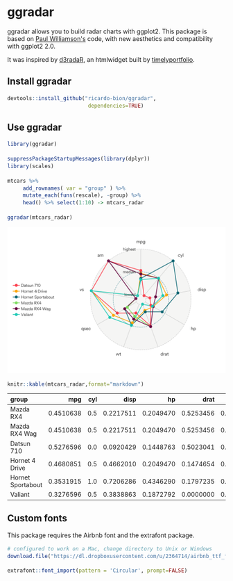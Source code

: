 # ggradar




ggradar allows you to build radar charts with ggplot2. This package is based on [Paul Williamson's](http://rstudio-pubs-static.s3.amazonaws.com/5795_e6e6411731bb4f1b9cc7eb49499c2082.html) code, with new aesthetics and compatibility with ggplot2 2.0.

It was inspired by [d3radaR](http://www.buildingwidgets.com/blog/2015/12/9/week-49-d3radarr), an htmlwidget built by [timelyportfolio](https://github.com/timelyportfolio).


## Install ggradar


```r
devtools::install_github("ricardo-bion/ggradar", 
                          dependencies=TRUE)
```

## Use ggradar


```r
library(ggradar)

suppressPackageStartupMessages(library(dplyr))
library(scales)

mtcars %>%
     add_rownames( var = "group" ) %>%
     mutate_each(funs(rescale), -group) %>%
     head() %>% select(1:10) -> mtcars_radar

ggradar(mtcars_radar) 
```

![](README_files/figure-html/unnamed-chunk-2-1.png)



```r
knitr::kable(mtcars_radar,format="markdown") 
```



|group             |       mpg| cyl|      disp|        hp|      drat|        wt|      qsec| vs| am|
|:-----------------|---------:|---:|---------:|---------:|---------:|---------:|---------:|--:|--:|
|Mazda RX4         | 0.4510638| 0.5| 0.2217511| 0.2049470| 0.5253456| 0.2830478| 0.2333333|  0|  1|
|Mazda RX4 Wag     | 0.4510638| 0.5| 0.2217511| 0.2049470| 0.5253456| 0.3482485| 0.3000000|  0|  1|
|Datsun 710        | 0.5276596| 0.0| 0.0920429| 0.1448763| 0.5023041| 0.2063411| 0.4892857|  1|  1|
|Hornet 4 Drive    | 0.4680851| 0.5| 0.4662010| 0.2049470| 0.1474654| 0.4351828| 0.5880952|  1|  0|
|Hornet Sportabout | 0.3531915| 1.0| 0.7206286| 0.4346290| 0.1797235| 0.4927129| 0.3000000|  0|  0|
|Valiant           | 0.3276596| 0.5| 0.3838863| 0.1872792| 0.0000000| 0.4978266| 0.6809524|  1|  0|

## Custom fonts

This package requires the Airbnb font and the extrafont package.


```r
# configured to work on a Mac, change directory to Unix or Windows
download.file("https://dl.dropboxusercontent.com/u/2364714/airbnb_ttf_fonts/Circular Air-Light 3.46.45 PM.ttf", "/Library/Fonts/Circular Air-Light 3.46.45 PM.ttf", method="curl")

extrafont::font_import(pattern = 'Circular', prompt=FALSE)
```
